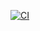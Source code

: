 [![CI](https://github.com/Sayan505/ds_algo/actions/workflows/mvn_junit.yml/badge.svg)](https://github.com/Sayan505/ds_algo/actions/workflows/mvn_junit.yml)
